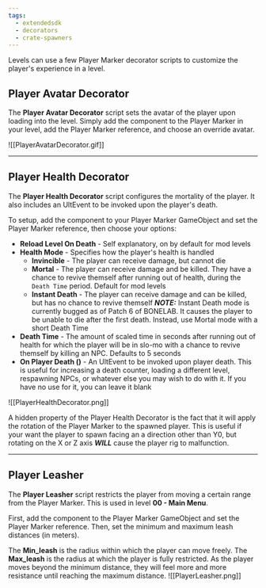 ```yaml
---
tags:
  - extendedsdk
  - decorators
  - crate-spawners
---
```


Levels can use a few Player Marker decorator scripts to customize the player's experience in a level. 

## Player Avatar Decorator

The **Player Avatar Decorator** script sets the avatar of the player upon loading into the level. Simply add the component to the Player Marker in your level, add the Player Marker reference, and choose an override avatar.

![[PlayerAvatarDecorator.gif]]

---
## Player Health Decorator

The **Player Health Decorator** script configures the mortality of the player. It also includes an UltEvent to be invoked upon the player's death.

To setup, add the component to your Player Marker GameObject and set the Player Marker reference, then choose your options:

- **Reload Level On Death** - Self explanatory, on by default for mod levels
- **Health Mode** - Specifies how the player's health is handled
	- **Invincible** - The player can receive damage, but cannot die
	- **Mortal** - The player can receive damage and be killed. They have a chance to revive themself after running out of health, during the `Death Time` period. Default for mod levels
	- **Instant Death** - The player can receive damage and can be killed, but has no chance to revive themself
		***NOTE:*** Instant Death mode is currently bugged as of Patch 6 of BONELAB. It causes the player to be unable to die after the first death. Instead, use Mortal mode with a short Death Time
- **Death Time** - The amount of scaled time in seconds after running out of health for which the player will be in slo-mo with a chance to revive themself by killing an NPC. Defaults to 5 seconds
- **On Player Death ()** - An UltEvent to be invoked upon player death. This is useful for increasing a death counter, loading a different level, respawning NPCs, or whatever else you may wish to do with it. If you have no use for it, you can leave it blank

![[PlayerHealthDecorator.png]]

A hidden property of the Player Health Decorator is the fact that it will apply the rotation of the Player Marker to the spawned player. This is useful if your want the player to spawn facing an a direction other than Y0, but rotating on the X or Z axis ***WILL*** cause the player rig to malfunction.

---
## Player Leasher

The **Player Leasher** script restricts the player from moving a certain range from the Player Marker. This is used in level **00 - Main Menu**.

First, add the component to the Player Marker GameObject and set the Player Marker reference. Then, set the minimum and maximum leash distances (in meters).

The **Min_leash** is the radius within which the player can move freely. The **Max_leash** is the radius at which the player is fully restricted. As the player moves beyond the minimum distance, they will feel more and more resistance until reaching the maximum distance. 
![[PlayerLeasher.png]]